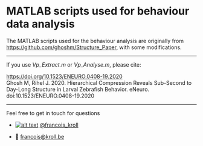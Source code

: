# MATLAB scripts used for behaviour data analysis

The MATLAB scripts used for the behaviour analysis are originally from https://github.com/ghoshm/Structure_Paper, with some modifications.

___

If you use *Vp_Extract.m* or *Vp_Analyse.m*, please cite:

https://doi.org/10.1523/ENEURO.0408-19.2020 <br />
Ghosh M, Rihel J. 2020. Hierarchical Compression Reveals Sub-Second to Day-Long Structure in Larval Zebrafish Behavior. eNeuro. doi:10.1523/ENEURO.0408-19.2020

___

Feel free to get in touch for questions

  * [![alt text][1.2]][1] [@francois_kroll](https://twitter.com/francois_kroll)

  * :email: francois@kroll.be

<!-- icons with padding -->
[1.1]: http://i.imgur.com/tXSoThF.png (twitter icon with padding)

<!-- icons without padding -->
[1.2]: http://i.imgur.com/wWzX9uB.png (twitter icon without padding)

<!-- links to your social media accounts -->
[1]: https://twitter.com/francois_kroll

